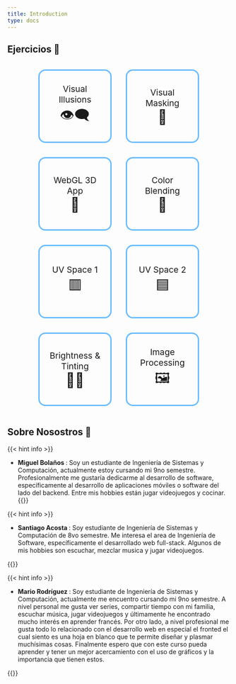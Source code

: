 ```yaml
---
title: Introduction
type: docs
---
```


## Ejercicios 📙

<div class="my-nav">
    <a href="/showcase/docs/Taller-1/1-Visual-Illusions/" class="my-nav-option">
        <span class="title">Visual Illusions</span>
        <span class="emoji">👁‍🗨</span>
    </a>
    <a href="/showcase/docs/Taller-1/2-Visual-Masking/" class="my-nav-option">
        <span class="title">Visual Masking</span>
        <span class="emoji">🐹</span>
    </a>
    <a href="/showcase/docs/Taller-2/1-WebGL-3D-App/" class="my-nav-option">
        <span class="title">WebGL 3D App</span>
        <span class="emoji">🎵</span>
    </a>
    <a href="/showcase/docs/Taller-3/1-Color-Blending/" class="my-nav-option">
        <span class="title">Color Blending</span>
        <span class="emoji">🌈</span>
    </a>
    <a href="/showcase/docs/Taller-3/2-Texturing-UV-Visualization-1/" class="my-nav-option">
        <span class="title">UV Space 1</span>
        <span class="emoji">🟥</span>
    </a>
    <a href="/showcase/docs/Taller-3/3-Texturing-UV-Visualization-2/" class="my-nav-option">
        <span class="title">UV Space 2</span>
        <span class="emoji">🟦</span>
    </a>
    <a href="/showcase/docs/Taller-3/4-Color-Brightness-and-Tinting/" class="my-nav-option">
        <span class="title">Brightness & Tinting</span>
        <span class="emoji">👩‍🎨</span>
    </a>
    <a href="/showcase/docs/Taller-3/5-Image-Processing/" class="my-nav-option">
        <span class="title">Image Processing</span>
        <span class="emoji">🖼️</span>
    </a>
</div>

<style>
    .my-nav{
        display: flex;
        justify-content: center;
        flex-wrap: wrap;
    }
    .my-nav-option{
        display: flex;
        flex-direction: column;
        width: 8rem;
        height: 8rem;
        float: left;
        text-decoration: none;
        border: solid 0.2rem #6bf;
        margin: 1rem;
        padding: 1rem;
        border-radius: 1rem;
        align-items:center;
        justify-content: center;
    }
    .my-nav-option .title{
        font-size: 1.2rem;
        text-align: center;
    }
    .my-nav-option .emoji{
        font-size: 2rem;
        text-align: center;
    }
</style>

## Sobre Nosostros 👾

{{< hint info >}}

- <b> Miguel Bolaños </b>: Soy un estudiante de Ingeniería de Sistemas y Computación, actualmente estoy cursando mi 9no semestre. Profesionalmente me gustaría dedicarme al desarrollo de software, específicamente al desarrollo de aplicaciones móviles o software del lado del backend. Entre mis hobbies están jugar videojuegos y cocinar.
{{</hint >}}


{{< hint info >}}

- <b> Santiago Acosta </b>: Soy estudiante de Ingeniería de Sistemas y Computación de 8vo semestre. Me interesa el area de Ingeniería de Software, específicamente el desarrollado web full-stack. Algunos de mis hobbies son escuchar, mezclar musica y jugar videojuegos.

{{</hint >}}


{{< hint info >}}

- <b> Mario Rodríguez </b> : Soy estudiante de Ingeniería de Sistemas y Computación, actualmente me encuentro cursando mi 9no semestre. A nivel personal me gusta ver series, compartir tiempo con mi familia, escuchar música, jugar videojuegos y últimamente he encontrado mucho interés en aprender francés. Por otro lado, a nivel profesional me gusta todo lo relacionado con el desarrollo web en especial el fronted el cual siento es una hoja en blanco que te permite diseñar y plasmar muchísimas cosas. Finalmente espero que con este curso pueda aprender y tener un mejor acercamiento con el uso de gráficos y la importancia que tienen estos.

{{</hint >}}